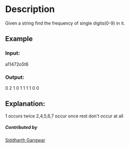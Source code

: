 # Description
Given a string find the frequency of single digits(0-9) in it.

## Example
### Input:
a11472o5t6

### Output:
0 2 1 0 1 1 1 1 0 0

## Explanation:
1 occurs twice
2,4,5,6,7 occur once
rest don't occur at all

##### Contributed by 
[Siddharth Gangwar](https://github.com/siddharthgangwar25)
